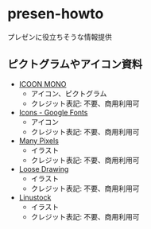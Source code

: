 # presen-howto
プレゼンに役立ちそうな情報提供

## ピクトグラムやアイコン資料
* [ICOON MONO](https://icooon-mono.com/)
  *  アイコン、ピクトグラム
  *  クレジット表記: 不要、商用利用可
* [Icons - Google Fonts](https://fonts.google.com/icons)
  * アイコン
  * クレジット表記: 不要、商用利用可
* [Many Pixels](https://www.manypixels.co/gallery)
  * イラスト
  * クレジット表記: 不要、商用利用可
* [Loose Drawing](https://loosedrawing.com/)
  * イラスト
  * クレジット表記: 不要、商用利用可
* [Linustock](https://www.linustock.com/)
  * イラスト
  * クレジット表記: 不要、商用利用可